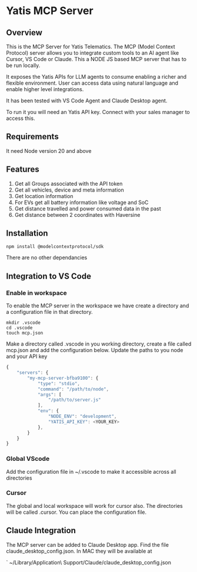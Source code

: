 # Yatis MCP Server

## Overview
This is the MCP Server for Yatis Telematics. The MCP (Model Context Protocol) server allows you to integrate custom tools to an AI agent like Cursor, VS Code or Claude. This a NODE JS based MCP server that has to be run locally. 

It exposes the Yatis APIs for LLM agents to consume enabling a richer and flexible environment. User can access data using natural language and enable higher level integrations. 

It has been tested with VS Code Agent and Claude Desktop agent. 

To run it you will need an Yatis API key. Connect with your sales manager to access this.

## Requirements

It need Node version 20 and above

## Features

1. Get all Groups associated with the API token
2. Get all vehicles, device and meta information 
3. Get location information
4. For EVs get all battery information like voltage and SoC
5. Get distance travelled and power consumed data in the past
6. Get distance between 2 coordinates with Haversine


## Installation

`npm install @modelcontextprotocol/sdk`

There are no other dependancies

## Integration to VS Code

### Enable in workspace

To enable the MCP server in the workspace we have create a directory and a configuration file in that directory.

```
mkdir .vscode
cd .vscode
touch mcp.json

```

Make a directory called .vscode in you working directory, create a file called mcp.json and add the configuration below. Update the paths to you node and your API key

```javascript
{
    "servers": {
        "my-mcp-server-bfba9100": {
            "type": "stdio",
            "command": "/path/to/node",
            "args": [       
                "/path/to/server.js"
            ],
            "env": {
                "NODE_ENV": "development",
                "YATIS_API_KEY": <YOUR_KEY>
            },
        }
    }
}
```

### Global VScode

Add the configuration file in ~/.vscode to make it accessible across all directories

### Cursor

The global and local workspace will work for cursor also. The directories will be called .cursor. You can place the configuration file.

## Claude Integration

The MCP server can be added to Claude Desktop app. Find the file claude_desktop_config.json. In MAC they will be available at 

` 
~/Library/Application\ Support/Claude/claude_desktop_config.json







